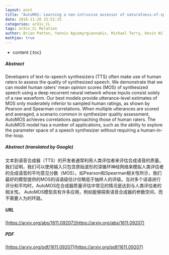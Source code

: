 ```yaml
---
layout: post
title: "AutoMOS: Learning a non-intrusive assessor of naturalness-of-speech"
date: 2016-11-28 15:51:25
categories: arXiv_CL
tags: arXiv_CL Relation
author: Brian Patton, Yannis Agiomyrgiannakis, Michael Terry, Kevin Wilson, Rif A. Saurous, D. Sculley
mathjax: true
---
```


* content
{:toc}

##### Abstract
Developers of text-to-speech synthesizers (TTS) often make use of human raters to assess the quality of synthesized speech. We demonstrate that we can model human raters' mean opinion scores (MOS) of synthesized speech using a deep recurrent neural network whose inputs consist solely of a raw waveform. Our best models provide utterance-level estimates of MOS only moderately inferior to sampled human ratings, as shown by Pearson and Spearman correlations. When multiple utterances are scored and averaged, a scenario common in synthesizer quality assessment, AutoMOS achieves correlations approaching those of human raters. The AutoMOS model has a number of applications, such as the ability to explore the parameter space of a speech synthesizer without requiring a human-in-the-loop.

##### Abstract (translated by Google)
文本到语音合成器（TTS）的开发者通常利用人类评估者来评估合成语音的质量。我们证明，我们可以使用输入只包含原始波形的深循环神经网络来模拟人类评估者的合成语音的平均意见分数（MOS）。如Pearson和Spearman相关性所示，我们最好的模型提供的MOS的话语级估计仅略低于抽样人的评级。当对多个话语进行评分和平均时，AutoMOS在合成器质量评估中常见的情况是达到与人类评估者的相关性。 AutoMOS模型具有许多应用，例如能够探索语音合成器的参数空间，而不需要人为的环路。

##### URL
[https://arxiv.org/abs/1611.09207](https://arxiv.org/abs/1611.09207)

##### PDF
[https://arxiv.org/pdf/1611.09207](https://arxiv.org/pdf/1611.09207)

